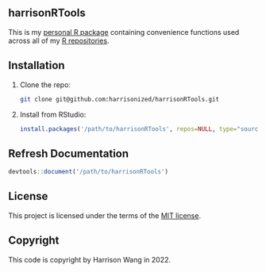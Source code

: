 ## harrisonRTools

This is my [personal R package](https://hilaryparker.com/2013/04/03/personal-r-packages/) containing convenience functions used across all of my [R repositories](https://github.com/harrisonized?tab=repositories&q=language%3AR&type=public&language=r&sort=).

## Installation

1. Clone the repo:

	```bash
	git clone git@github.com:harrisonized/harrisonRTools.git
	```
	
2. Install from RStudio:

	```R
	install.packages('/path/to/harrisonRTools', repos=NULL, type="source")
	```
	
## Refresh Documentation

```R
devtools::document('/path/to/harrisonRTools')
```
	
## License

This project is licensed under the terms of the [MIT license](LICENSE).

## Copyright

This code is copyright by Harrison Wang in 2022.
